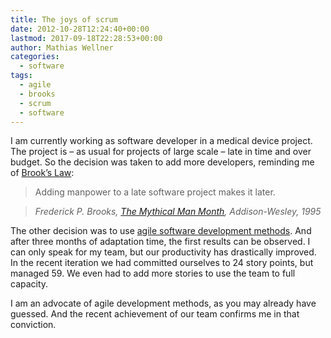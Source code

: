 ```yaml
---
title: The joys of scrum
date: 2012-10-28T12:24:40+00:00
lastmod: 2017-09-18T22:28:53+00:00
author: Mathias Wellner
categories:
  - software
tags:
  - agile
  - brooks
  - scrum
  - software
---
```

I am currently working as software developer in a medical device project. The project is &ndash; as usual for projects of large scale &ndash; late in time and over budget. So the decision was taken to add more developers, reminding me of [Brook&#8217;s Law](http://en.wikipedia.org/wiki/Brooks%27s_law):

> Adding manpower to a late software project makes it later.
  
> _Frederick P. Brooks, [The Mythical Man Month](http://en.wikipedia.org/wiki/The_Mythical_Man-Month), Addison-Wesley, 1995_ 

The other decision was to use [agile software development methods](http://en.wikipedia.org/wiki/Agile_software_development). And after three months of adaptation time, the first results can be observed. I can only speak for my team, but our productivity has drastically improved. In the recent iteration we had committed ourselves to 24 story points, but managed 59. We even had to add more stories to use the team to full capacity. 

I am an advocate of agile development methods, as you may already have guessed. And the recent achievement of our team confirms me in that conviction.